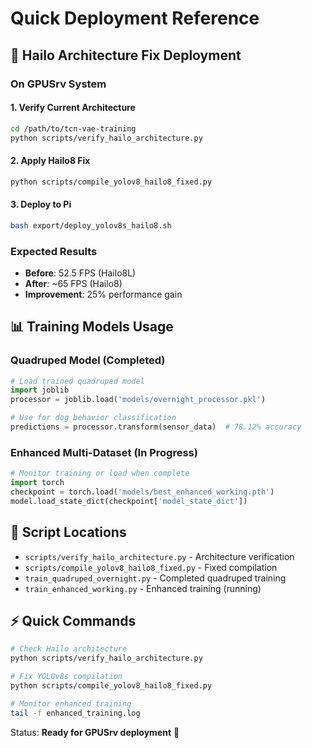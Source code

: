 # Quick Deployment Reference

## 🚀 Hailo Architecture Fix Deployment

### On GPUSrv System

#### 1. Verify Current Architecture
```bash
cd /path/to/tcn-vae-training
python scripts/verify_hailo_architecture.py
```

#### 2. Apply Hailo8 Fix  
```bash
python scripts/compile_yolov8_hailo8_fixed.py
```

#### 3. Deploy to Pi
```bash
bash export/deploy_yolov8s_hailo8.sh
```

### Expected Results
- **Before**: 52.5 FPS (Hailo8L)
- **After**: ~65 FPS (Hailo8) 
- **Improvement**: 25% performance gain

## 📊 Training Models Usage

### Quadruped Model (Completed)
```python
# Load trained quadruped model
import joblib
processor = joblib.load('models/overnight_processor.pkl')

# Use for dog behavior classification
predictions = processor.transform(sensor_data)  # 78.12% accuracy
```

### Enhanced Multi-Dataset (In Progress)  
```python
# Monitor training or load when complete
import torch
checkpoint = torch.load('models/best_enhanced_working.pth')
model.load_state_dict(checkpoint['model_state_dict'])
```

## 🔧 Script Locations

- `scripts/verify_hailo_architecture.py` - Architecture verification
- `scripts/compile_yolov8_hailo8_fixed.py` - Fixed compilation  
- `train_quadruped_overnight.py` - Completed quadruped training
- `train_enhanced_working.py` - Enhanced training (running)

## ⚡ Quick Commands

```bash
# Check Hailo architecture
python scripts/verify_hailo_architecture.py

# Fix YOLOv8s compilation  
python scripts/compile_yolov8_hailo8_fixed.py

# Monitor enhanced training
tail -f enhanced_training.log
```

Status: **Ready for GPUSrv deployment** 🚀